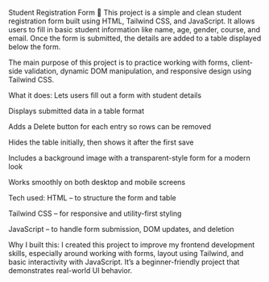Student Registration Form 📝
This project is a simple and clean student registration form built using HTML, Tailwind CSS, and JavaScript. It allows users to fill in basic student information like name, age, gender, course, and email. Once the form is submitted, the details are added to a table displayed below the form.

The main purpose of this project is to practice working with forms, client-side validation, dynamic DOM manipulation, and responsive design using Tailwind CSS.

What it does:
Lets users fill out a form with student details

Displays submitted data in a table format

Adds a Delete button for each entry so rows can be removed

Hides the table initially, then shows it after the first save

Includes a background image with a transparent-style form for a modern look

Works smoothly on both desktop and mobile screens

Tech used:
HTML – to structure the form and table

Tailwind CSS – for responsive and utility-first styling

JavaScript – to handle form submission, DOM updates, and deletion

Why I built this:
I created this project to improve my frontend development skills, especially around working with forms, layout using Tailwind, and basic interactivity with JavaScript. It’s a beginner-friendly project that demonstrates real-world UI behavior.

